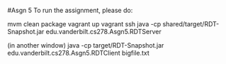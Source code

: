 #Asgn 5
To run the assignment, please do:

mvm clean package
vagrant up
vagrant ssh
java -cp shared/target/RDT-Snapshot.jar edu.vanderbilt.cs278.Asgn5.RDTServer <ipaddress> <port>

(in another window)
java -cp target/RDT-Snapshot.jar edu.vanderbilt.cs278.Asgn5.RDTClient <same-ipaddress> <same-port> bigfile.txt



